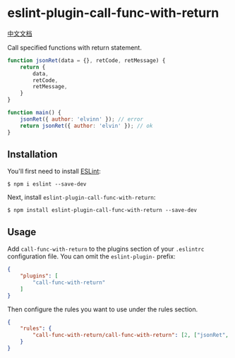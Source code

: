 # eslint-plugin-call-func-with-return

[中文文档](./README_ZH.md)

Call specified functions with return statement.

``` js
function jsonRet(data = {}, retCode, retMessage) {
    return {
        data,
        retCode,
        retMessage,
    }
}

function main() {
    jsonRet({ author: 'elvinn' }); // error
    return jsonRet({ author: 'elvin' }); // ok
}
```

## Installation

You'll first need to install [ESLint](http://eslint.org):

```
$ npm i eslint --save-dev
```

Next, install `eslint-plugin-call-func-with-return`:

```
$ npm install eslint-plugin-call-func-with-return --save-dev
```


## Usage

Add `call-func-with-return` to the plugins section of your `.eslintrc` configuration file. You can omit the `eslint-plugin-` prefix:

```json
{
    "plugins": [
        "call-func-with-return"
    ]
}
```


Then configure the rules you want to use under the rules section.

```json
{
    "rules": {
        "call-func-with-return/call-func-with-return": [2, ["jsonRet", "xmlRet"]]
    }
}
```





